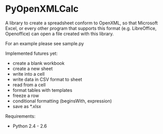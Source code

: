 PyOpenXMLCalc
=============

A library to create a spreadsheet conform to OpenXML, 
so that Microsoft Excel, or every other program that supports this format (e.g. LibreOffice, Openoffice)
can open a file created with this library.

For an example please see sample.py

Implemented futures yet:
  * create a blank workbook
  * create a new sheet
  * write into a cell
  * write data in CSV format to sheet
  * read from a cell
  * format tables with templates
  * freeze a row
  * conditional formatting  (beginsWith, expression)
  * save as *.xlsx

Requirements:
 * Python 2.4 - 2.6